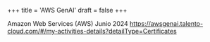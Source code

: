 +++
title = 'AWS GenAI'
draft = false
+++

Amazon Web Services (AWS)
Junio 2024
https://awsgenai.talento-cloud.com/#/my-activities-details?detailType=Certificates

